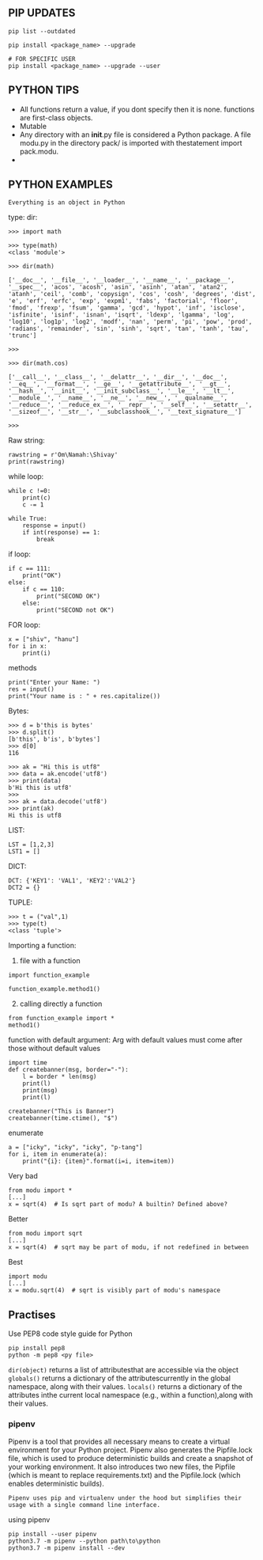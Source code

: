 
## PIP UPDATES

```
pip list --outdated

pip install <package_name> --upgrade

# FOR SPECIFIC USER
pip install <package_name> --upgrade --user

```
## PYTHON TIPS

- All functions return a value, if you dont specify then it is none. functions are first-class objects.
- Mutable
- Any directory with an __init__.py file is considered a Python package. A file modu.py in the directory pack/ is imported with thestatement import pack.modu.
- 


## PYTHON EXAMPLES

`Everything is an object in Python`

type:
dir: 

```
>>> import math

>>> type(math)
<class 'module'>

>>> dir(math)

['__doc__', '__file__', '__loader__', '__name__', '__package__', '__spec__', 'acos', 'acosh', 'asin', 'asinh', 'atan', 'atan2', 'atanh', 'ceil', 'comb', 'copysign', 'cos', 'cosh', 'degrees', 'dist', 'e', 'erf', 'erfc', 'exp', 'expm1', 'fabs', 'factorial', 'floor', 'fmod', 'frexp', 'fsum', 'gamma', 'gcd', 'hypot', 'inf', 'isclose', 'isfinite', 'isinf', 'isnan', 'isqrt', 'ldexp', 'lgamma', 'log', 'log10', 'log1p', 'log2', 'modf', 'nan', 'perm', 'pi', 'pow', 'prod', 'radians', 'remainder', 'sin', 'sinh', 'sqrt', 'tan', 'tanh', 'tau', 'trunc']

>>> 

>>> dir(math.cos)

['__call__', '__class__', '__delattr__', '__dir__', '__doc__', '__eq__', '__format__', '__ge__', '__getattribute__', '__gt__', '__hash__', '__init__', '__init_subclass__', '__le__', '__lt__', '__module__', '__name__', '__ne__', '__new__', '__qualname__', '__reduce__', '__reduce_ex__', '__repr__', '__self__', '__setattr__', '__sizeof__', '__str__', '__subclasshook__', '__text_signature__']

>>> 
```


Raw string: 

```
rawstring = r'Om\Namah:\Shivay'
print(rawstring)
```

while loop:

```
while c !=0:
    print(c)
    c -= 1

while True:
    response = input()
    if int(response) == 1:
        break
```

if loop:

```
if c == 111:
    print("OK")
else:
    if c == 110:
        print("SECOND OK")
    else:
        print("SECOND not OK")

```

FOR loop:

```
x = ["shiv", "hanu"]
for i in x:
    print(i)
```


methods

```
print("Enter your Name: ") 
res = input()
print("Your name is : " + res.capitalize())
```

Bytes:

```
>>> d = b'this is bytes'
>>> d.split()
[b'this', b'is', b'bytes']
>>> d[0]
116

>>> ak = "Hi this is utf8"
>>> data = ak.encode('utf8')
>>> print(data)
b'Hi this is utf8'
>>> 
>>> ak = data.decode('utf8')
>>> print(ak)
Hi this is utf8
```

LIST:

```
LST = [1,2,3]
LST1 = []
```

DICT:

```
DCT: {'KEY1': 'VAL1', 'KEY2':'VAL2'}
DCT2 = {}
```

TUPLE: 

```
>>> t = ("val",1)
>>> type(t)
<class 'tuple'>

```

Importing a function:

1. file with a function
```
import function_example

function_example.method1()

```
2. calling directly a function

```
from function_example import *
method1()

```

function with default argument: Arg with default values must come after those without default values

```
import time
def createbanner(msg, border="-"):
    l = border * len(msg)
    print(l)
    print(msg)
    print(l) 

createbanner("This is Banner")
createbanner(time.ctime(), "$")

```

enumerate 
```
a = ["icky", "icky", "icky", "p-tang"]
for i, item in enumerate(a):
    print("{i}: {item}".format(i=i, item=item))
```


Very bad
```
from modu import *
[...]
x = sqrt(4)  # Is sqrt part of modu? A builtin? Defined above?
````
Better
```
from modu import sqrt
[...]
x = sqrt(4)  # sqrt may be part of modu, if not redefined in between
```
Best
```
import modu
[...]
x = modu.sqrt(4)  # sqrt is visibly part of modu's namespace
```


## Practises

Use PEP8 code style guide for Python
```
pip install pep8
python -m pep8 <py file>

```

`dir(object)` returns a list of attributesthat are accessible via the object
`globals()` returns a dictionary of the attributescurrently in the global namespace, along with their values.
`locals()` returns a dictionary of the attributes inthe current local namespace (e.g., within a function),along with their values.


### pipenv
Pipenv is a tool that provides all necessary means to create a virtual environment for your Python project. Pipenv also generates the Pipfile.lock file, which is used to produce deterministic builds and create a snapshot of your working environment. It also introduces two new files, the Pipfile (which is meant to replace requirements.txt) and the Pipfile.lock (which enables deterministic builds).

`Pipenv uses pip and virtualenv under the hood but simplifies their usage with a single command line interface.`

using pipenv
```
pip install --user pipenv
python3.7 -m pipenv --python path\to\python
python3.7 -m pipenv install --dev
```

